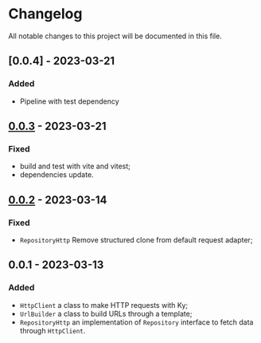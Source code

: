 # Changelog

All notable changes to this project will be documented in this file.

## [0.0.4] - 2023-03-21

### Added

- Pipeline with test dependency

## [0.0.3] - 2023-03-21

### Fixed

- build and test with vite and vitest;
- dependencies update.

## [0.0.2] - 2023-03-14

### Fixed

- `RepositoryHttp` Remove structured clone from default request adapter;

## 0.0.1 - 2023-03-13

### Added

- `HttpClient` a class to make HTTP requests with Ky;
- `UrlBuilder` a class to build URLs through a template;
- `RepositoryHttp` an implementation of `Repository` interface to fetch data through `HttpClient`.

[0.0.3]: https://github.com/volverjs/data/compare/v0.0.3...v0.0.4
[0.0.3]: https://github.com/volverjs/data/compare/v0.0.2...v0.0.3
[0.0.2]: https://github.com/volverjs/data/compare/v0.0.1...v0.0.2
